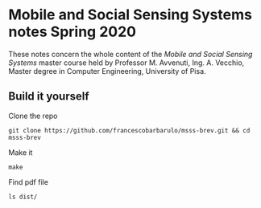 # Mobile and Social Sensing Systems notes Spring 2020

These notes concern the whole content of the _Mobile and Social Sensing Systems_ master course held by Professor M. Avvenuti, Ing. A. Vecchio, Master degree in Computer Engineering, University of Pisa.

## Build it yourself

Clone the repo

```
git clone https://github.com/francescobarbarulo/msss-brev.git && cd msss-brev
```

Make it

```
make
```

Find pdf file

```
ls dist/
```

